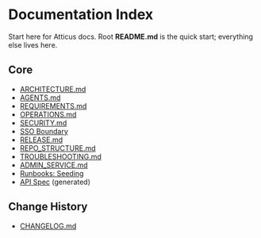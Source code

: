 # Documentation Index

Start here for Atticus docs. Root **README.md** is the quick start; everything else lives here.

## Core

- [ARCHITECTURE.md](./ARCHITECTURE.md)
- [AGENTS.md](./AGENTS.md)
- [REQUIREMENTS.md](./REQUIREMENTS.md)
- [OPERATIONS.md](./OPERATIONS.md)
- [SECURITY.md](./SECURITY.md)
- [SSO Boundary](./SSO_BOUNDARY.md)
- [RELEASE.md](./RELEASE.md)
- [REPO_STRUCTURE.md](../REPO_STRUCTURE.md)
- [TROUBLESHOOTING.md](./TROUBLESHOOTING.md)
- [ADMIN_SERVICE.md](./ADMIN_SERVICE.md)
- [Runbooks: Seeding](./runbooks/seeding.md)
- [API Spec](./api/openapi.json) (generated)

## Change History

- [CHANGELOG.md](../CHANGELOG.md)
